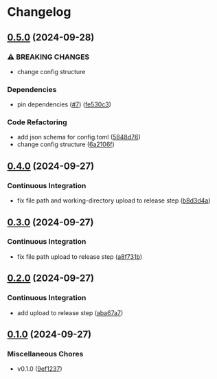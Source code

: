 # Changelog

## [0.5.0](https://github.com/eoeo-org/cloudflare-ip-address-changer-rs/compare/v0.4.0...v0.5.0) (2024-09-28)


### ⚠ BREAKING CHANGES

* change config structure

### Dependencies

* pin dependencies ([#7](https://github.com/eoeo-org/cloudflare-ip-address-changer-rs/issues/7)) ([fe530c3](https://github.com/eoeo-org/cloudflare-ip-address-changer-rs/commit/fe530c3cdf1db57a18fb28a9ec9a368d86870b82))


### Code Refactoring

* add json schema for config.toml ([5848d76](https://github.com/eoeo-org/cloudflare-ip-address-changer-rs/commit/5848d762802640847ff0dc6afddd5746412e9758))
* change config structure ([6a2106f](https://github.com/eoeo-org/cloudflare-ip-address-changer-rs/commit/6a2106f7e9b23275d1b876ca27a6a78d9487ef90))

## [0.4.0](https://github.com/eoeo-org/cloudflare-ip-address-changer-rs/compare/v0.3.0...v0.4.0) (2024-09-27)


### Continuous Integration

* fix file path and working-directory upload to release step ([b8d3d4a](https://github.com/eoeo-org/cloudflare-ip-address-changer-rs/commit/b8d3d4a28625b44c33cc194498b3dd10e2aa6eec))

## [0.3.0](https://github.com/eoeo-org/cloudflare-ip-address-changer-rs/compare/v0.2.0...v0.3.0) (2024-09-27)


### Continuous Integration

* fix file path upload to release step ([a8f731b](https://github.com/eoeo-org/cloudflare-ip-address-changer-rs/commit/a8f731b758e39f27dab7c74a7c6059f905c71528))

## [0.2.0](https://github.com/eoeo-org/cloudflare-ip-address-changer-rs/compare/v0.1.0...v0.2.0) (2024-09-27)


### Continuous Integration

* add upload to release step ([aba67a7](https://github.com/eoeo-org/cloudflare-ip-address-changer-rs/commit/aba67a7c7ad5e2b2c4b27c6402c06e5516643e0b))

## [0.1.0](https://github.com/eoeo-org/cloudflare-ip-address-changer-rs/compare/v0.1.0...v0.1.0) (2024-09-27)


### Miscellaneous Chores

* v0.1.0 ([9ef1237](https://github.com/eoeo-org/cloudflare-ip-address-changer-rs/commit/9ef1237250c677c0def8b76dcd4bc35583941726))
